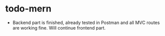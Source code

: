 # todo-mern

- Backend part is finished, already tested in Postman  and all MVC routes are working fine. Will continue frontend part.
